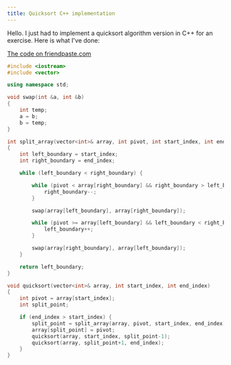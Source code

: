 ```yaml
--- 
title: Quicksort C++ implementation
---
```

Hello. I just had to implement a quicksort algorithm version in C++ for an exercise. Here is what I've done:

[The code on friendpaste.com](http://www.friendpaste.com/2DW2gWYPnoaQ9P5XGtmCng)


~~~ cpp
#include <iostream>
#include <vector>

using namespace std;

void swap(int &a, int &b)
{
    int temp;
    a = b;
    b = temp;
}

int split_array(vector<int>& array, int pivot, int start_index, int end_index)
{
    int left_boundary = start_index;
    int right_boundary = end_index;

    while (left_boundary < right_boundary) {

        while (pivot < array[right_boundary] && right_boundary > left_boundary) {
            right_boundary--;
        }

        swap(array[left_boundary], array[right_boundary]);

        while (pivot >= array[left_boundary] && left_boundary < right_boundary) {
            left_boundary++;
        }

        swap(array[right_boundary], array[left_boundary]);
    }

    return left_boundary;
}

void quicksort(vector<int>& array, int start_index, int end_index)
{
    int pivot = array[start_index];
    int split_point;

    if (end_index > start_index) {
        split_point = split_array(array, pivot, start_index, end_index);
        array[split_point] = pivot;
        quicksort(array, start_index, split_point-1);
        quicksort(array, split_point+1, end_index);
    }
}
~~~
